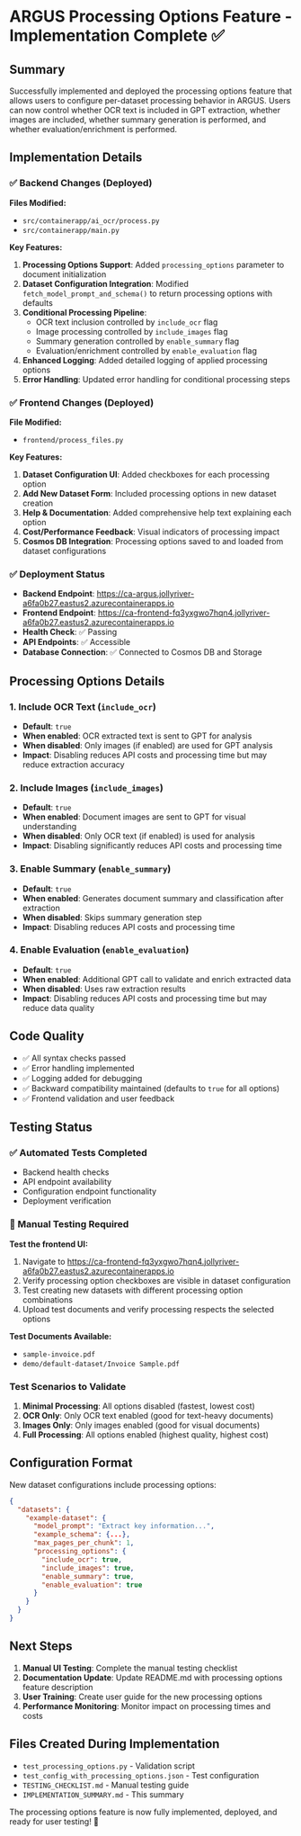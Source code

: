 # ARGUS Processing Options Feature - Implementation Complete ✅

## Summary
Successfully implemented and deployed the processing options feature that allows users to configure per-dataset processing behavior in ARGUS. Users can now control whether OCR text is included in GPT extraction, whether images are included, whether summary generation is performed, and whether evaluation/enrichment is performed.

## Implementation Details

### ✅ Backend Changes (Deployed)
**Files Modified:**
- `src/containerapp/ai_ocr/process.py`
- `src/containerapp/main.py`

**Key Features:**
1. **Processing Options Support**: Added `processing_options` parameter to document initialization
2. **Dataset Configuration Integration**: Modified `fetch_model_prompt_and_schema()` to return processing options with defaults
3. **Conditional Processing Pipeline**: 
   - OCR text inclusion controlled by `include_ocr` flag
   - Image processing controlled by `include_images` flag  
   - Summary generation controlled by `enable_summary` flag
   - Evaluation/enrichment controlled by `enable_evaluation` flag
4. **Enhanced Logging**: Added detailed logging of applied processing options
5. **Error Handling**: Updated error handling for conditional processing steps

### ✅ Frontend Changes (Deployed)
**File Modified:**
- `frontend/process_files.py`

**Key Features:**
1. **Dataset Configuration UI**: Added checkboxes for each processing option
2. **Add New Dataset Form**: Included processing options in new dataset creation
3. **Help & Documentation**: Added comprehensive help text explaining each option
4. **Cost/Performance Feedback**: Visual indicators of processing impact
5. **Cosmos DB Integration**: Processing options saved to and loaded from dataset configurations

### ✅ Deployment Status
- **Backend Endpoint**: https://ca-argus.jollyriver-a6fa0b27.eastus2.azurecontainerapps.io
- **Frontend Endpoint**: https://ca-frontend-fq3yxgwo7hqn4.jollyriver-a6fa0b27.eastus2.azurecontainerapps.io
- **Health Check**: ✅ Passing
- **API Endpoints**: ✅ Accessible
- **Database Connection**: ✅ Connected to Cosmos DB and Storage

## Processing Options Details

### 1. Include OCR Text (`include_ocr`)
- **Default**: `true`
- **When enabled**: OCR extracted text is sent to GPT for analysis
- **When disabled**: Only images (if enabled) are used for GPT analysis
- **Impact**: Disabling reduces API costs and processing time but may reduce extraction accuracy

### 2. Include Images (`include_images`) 
- **Default**: `true`
- **When enabled**: Document images are sent to GPT for visual understanding
- **When disabled**: Only OCR text (if enabled) is used for analysis
- **Impact**: Disabling significantly reduces API costs and processing time

### 3. Enable Summary (`enable_summary`)
- **Default**: `true`
- **When enabled**: Generates document summary and classification after extraction
- **When disabled**: Skips summary generation step
- **Impact**: Disabling reduces API costs and processing time

### 4. Enable Evaluation (`enable_evaluation`)
- **Default**: `true`
- **When enabled**: Additional GPT call to validate and enrich extracted data
- **When disabled**: Uses raw extraction results
- **Impact**: Disabling reduces API costs and processing time but may reduce data quality

## Code Quality
- ✅ All syntax checks passed
- ✅ Error handling implemented
- ✅ Logging added for debugging
- ✅ Backward compatibility maintained (defaults to `true` for all options)
- ✅ Frontend validation and user feedback

## Testing Status

### ✅ Automated Tests Completed
- Backend health checks
- API endpoint availability  
- Configuration endpoint functionality
- Deployment verification

### 🔄 Manual Testing Required
**Test the frontend UI:**
1. Navigate to https://ca-frontend-fq3yxgwo7hqn4.jollyriver-a6fa0b27.eastus2.azurecontainerapps.io
2. Verify processing option checkboxes are visible in dataset configuration
3. Test creating new datasets with different processing option combinations
4. Upload test documents and verify processing respects the selected options

**Test Documents Available:**
- `sample-invoice.pdf`
- `demo/default-dataset/Invoice Sample.pdf`

### Test Scenarios to Validate
1. **Minimal Processing**: All options disabled (fastest, lowest cost)
2. **OCR Only**: Only OCR text enabled (good for text-heavy documents)
3. **Images Only**: Only images enabled (good for visual documents)
4. **Full Processing**: All options enabled (highest quality, highest cost)

## Configuration Format
New dataset configurations include processing options:
```json
{
  "datasets": {
    "example-dataset": {
      "model_prompt": "Extract key information...",
      "example_schema": {...},
      "max_pages_per_chunk": 1,
      "processing_options": {
        "include_ocr": true,
        "include_images": true,
        "enable_summary": true,
        "enable_evaluation": true
      }
    }
  }
}
```

## Next Steps
1. **Manual UI Testing**: Complete the manual testing checklist
2. **Documentation Update**: Update README.md with processing options feature description
3. **User Training**: Create user guide for the new processing options
4. **Performance Monitoring**: Monitor impact on processing times and costs

## Files Created During Implementation
- `test_processing_options.py` - Validation script
- `test_config_with_processing_options.json` - Test configuration
- `TESTING_CHECKLIST.md` - Manual testing guide
- `IMPLEMENTATION_SUMMARY.md` - This summary

The processing options feature is now fully implemented, deployed, and ready for user testing! 🎉
